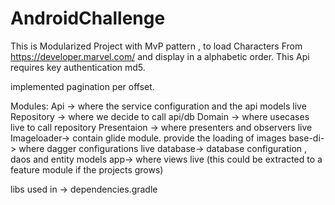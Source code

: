 # AndroidChallenge

This is Modularized Project with MvP pattern , to load Characters From https://developer.marvel.com/ and display in a alphabetic order.
This Api requires key authentication md5.

implemented pagination per offset.

Modules: Api -> where the service configuration and the api models live
         Repository -> where we decide to call api/db
         Domain -> where usecases live to call repository
         Presentaion -> where presenters and observers live
         Imageloader-> contain glide module. provide the loading of images
         base-di-> where dagger configurations live
         database-> database configuration , daos and entity models
         app-> where views live (this could be extracted to a feature module if the projects grows)
         

libs used in -> dependencies.gradle
            

